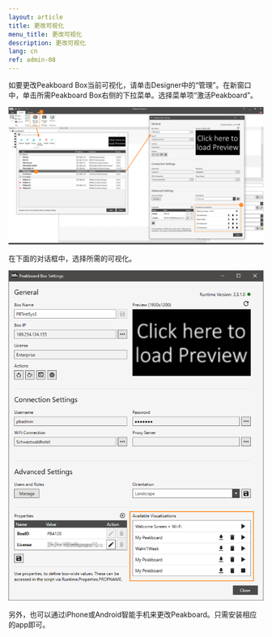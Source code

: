 ```yaml
---
layout: article
title: 更改可视化
menu_title: 更改可视化
description: 更改可视化
lang: cn
ref: admin-08
---
```


如要更改Peakboard Box当前可视化，请单击Designer中的“管理”。在新窗口中，单击所需Peakboard Box右侧的下拉菜单。选择菜单项“激活Peakboard”。

![ActivatePeakboard](/assets/images/admin/management/manage-dialog-activate-peakboard.png)

在下面的对话框中，选择所需的可视化。

![ActivatePeakboard2](/assets/images/admin/management/activate-peakboard-dialog.png)

另外，也可以通过iPhone或Android智能手机来更改Peakboard。只需安装相应的app即可。

<div>
	<a href= "https://itunes.apple.com/de/app/peakboard-manager/id1148615440?mt=8&at=10l6Xd&ct=jeyff0ftti00xkod01g9a"
	style= "display:inline-block;overflow:hidden;background:url(https://linkmaker.itunes.apple.com/assets/shared/badges/en-us/appstore-lrg.svg) no-repeat;width:135px;height:40px;background-size:contain;">
	</a>

 <a href= "https://play.google.com/store/apps/details?id=com.peakboard.manager&pcampaignid=MKT-Other-global-all-co-prtnr-py-PartBadge-Mar2515-"
	style= "display:inline-block;overflow:hidden;background:url(https://cdn.rawgit.com/steverichey/google-play-badge-svg/266d2b2d/img/de_get.svg) no-repeat;width:135px;height:40px;background-size:contain;">
	</a>
</div>

